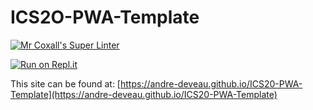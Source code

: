 # ICS2O-PWA-Template

[![Mr Coxall's Super Linter](https://github.com/andre-deveau/ICS20-PWA-Template/workflows/Mr%20Coxall's%20Super%20Linter/badge.svg)](https://github.com/andre-deveau/ICS20-PWA-Template/actions)

[![Run on Repl.it](https://repl.it/badge/github/andre-deveau/ICS20-PWA-Template)](https://repl.it/github/andre-deveau/ICS20-PWA-Template)

This site can be found at: [https://andre-deveau.github.io/ICS20-PWA-Template](https://andre-deveau.github.io/ICS20-PWA-Template)
